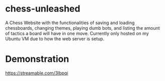 # chess-unleashed
A Chess Website with the functionalities of saving and loading chessboards, changing themes, playing dumb bots, and listing the amount of tactics a board will have in one move. Currently only hosted on my Ubuntu VM due to how the web server is setup.
# Demonstration
https://streamable.com/3lbpqi
